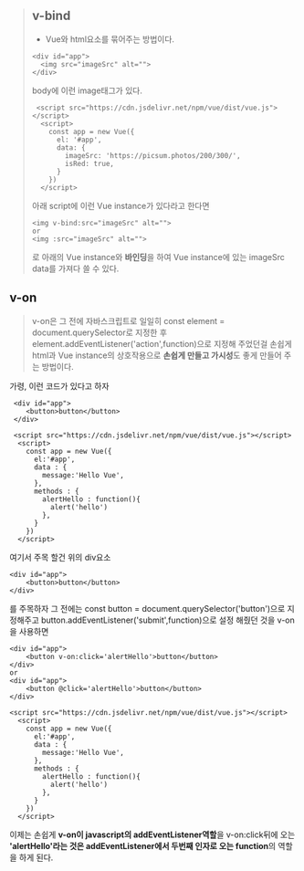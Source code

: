 > ## v-bind
>
> - Vue와 html요소를 묶어주는 방법이다.
>
> ```vue
> <div id="app">
> 	<img src="imageSrc" alt="">
> </div>
> ```
>
> body에 이런 image태그가 있다.
>
> ```vue
>  <script src="https://cdn.jsdelivr.net/npm/vue/dist/vue.js"></script>
>   <script>
>     const app = new Vue({
>       el: '#app',
>       data: {
>         imageSrc: 'https://picsum.photos/200/300/',
>         isRed: true,
>       }
>     })
>   </script>
> ```
>
> 아래 script에 이런 Vue instance가 있다라고 한다면
>
> ```vue
> <img v-bind:src="imageSrc" alt=""> 
> or 
> <img :src="imageSrc" alt="">
> ```
>
> 로 아래의 Vue instance와 **바인딩**을 하여 Vue instance에 있는 imageSrc data를 가져다 쓸 수 있다.

## v-on

> v-on은 그 전에 자바스크립트로 일일히 const element = document.querySelector로 지정한 후 element.addEventListener('action',function)으로 지정해 주었던걸 손쉽게 html과 Vue instance의 상호작용으로 **손쉽게 만들고 가시성**도 좋게 만들어 주는 방법이다.

가령, 이런 코드가 있다고 하자

```vue
 <div id="app">
 	<button>button</button>
 </div>
 
 <script src="https://cdn.jsdelivr.net/npm/vue/dist/vue.js"></script>
  <script>
    const app = new Vue({
      el:'#app',
      data : {
        message:'Hello Vue',
      },
      methods : {
        alertHello : function(){
          alert('hello')
        },
      }
    })
  </script>
```

여기서 주목 할건 위의 div요소

```vue
<div id="app">
 	<button>button</button>
</div>
```

를 주목하자 그 전에는 const button = document.querySelector('button')으로 지정해주고 button.addEventListener('submit',function)으로 설정 해줬던 것을 v-on을 사용하면

```vue
<div id="app">
 	<button v-on:click='alertHello'>button</button>
</div>
or
<div id="app">
 	<button @click='alertHello'>button</button>
</div>

<script src="https://cdn.jsdelivr.net/npm/vue/dist/vue.js"></script>
  <script>
    const app = new Vue({
      el:'#app',
      data : {
        message:'Hello Vue',
      },
      methods : {
        alertHello : function(){
          alert('hello')
        },
      }
    })
  </script>
```

이제는 손쉽게 **v-on이 javascript의 addEventListener역할**을 v-on:click뒤에 오는 **'alertHello'라는 것은 addEventListener에서 두번째 인자로 오는 function**의 역할을 하게 된다.